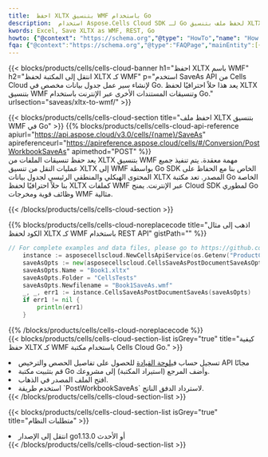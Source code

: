 ```yaml
---
title:  احفظ XLTX بتنسيق WMF باستخدام Go
description:  استخدام Aspose.Cells Cloud SDK لـ Go لحفظ ملف بتنسيق XLTX كملف بتنسيق WMF.
kwords: Excel, Save XLTX as WMF, REST, Go
howto: {"@context": "https://schema.org","@type": "HowTo","name": "How to save XLTX as WMF using the Cells Cloud Go library.","description": "How to save XLTX as WMF using the Cells Cloud Go library.","image": {"@type": "ImageObject"},"url": "/go/saveas/xltx-to-wmf/","step": [{ "@type": "HowToStep","name": "How to save XLTX as WMF using the Cells Cloud Go library. step 1", "image": {"@type": "ImageObject",},"url": "/go/saveas/xltx-to-wmf/","text": "Register an account at <a href='https://dashboard.aspose.cloud/'>Dashboard</a> to get free API quota & authorization details",},{ "@type": "HowToStep","name": "How to save XLTX as WMF using the Cells Cloud Go library. step 1", "image": {"@type": "ImageObject",},"url": "/go/saveas/xltx-to-wmf/","text": "Install Go library and add the reference (import the library) to your project.",},{ "@type": "HowToStep","name": "How to save XLTX as WMF using the Cells Cloud Go library. step 1", "image": {"@type": "ImageObject",},"url": "/go/saveas/xltx-to-wmf/","text": "Open the source file in go.",},{ "@type": "HowToStep","name": "How to save XLTX as WMF using the Cells Cloud Go library. step 1", "image": {"@type": "ImageObject",},"url": "/go/saveas/xltx-to-wmf/","text": "Use the `PostWorkbookSaveAs` method to retrieve the resulting stream.",}, ],"supply": {"@type": "HowToSupply","name": "document"},"tool": [{"@type": "HowToTool","name": "Goland, Visual Studio Code, Eclipse"},{"@type": "HowToTool","name": "Aspose Cells"}],"totalTime": "PT6M"}
fqa: {"@context":"https://schema.org","@type":"FAQPage","mainEntity":[{"@type":"Question","name":"Why save file as other formats file in C# using REST API?","acceptedAnswer":{"@type":"Answer","text":"Documents are encoded in many ways, and some files may be incompatible with the software you use. To open and read such files, just save them as appropriate file formats.<br/><ol><li>Install .NET SDK and add the reference (import the library) to your project.</li><li>Open the source file in C# using REST API.</li><li>Call the PostWorkbookSaveAsRequest() method, passing an output filename with required extension.</li><li>Get the result of save as a separate file.</li></ol>"}},{"@type":"Question","name":"What file formats can I save as with your C# library?","acceptedAnswer":{"@type":"Answer","text":"We support a variety of file formats for conversion using .NET library, including XLSX, Excel, xls , PDF, CSV, HTML, Markdown, XML, PNG, JPG, TIFF, Json, TXT and many more."}},{"@type":"Question","name":"What is the maximum allowed file size for conversion using this .NET library?","acceptedAnswer":{"@type":"Answer","text":"There are no file size limits for format conversions using .NET library."}}]}
---
```

{{< blocks/products/cells/cells-cloud-banner h1="احفظ XLTX باسم WMF" h2="انتقل إلى المكتبة لحفظ XLTX كـ WMF" p="استخدم SaveAs API من Cells Cloud لإنشاء سير عمل جدول بيانات مخصص في Go. يعد هذا حلاً احترافيًا لحفظ XLTX بتنسيق WMF وتنسيقات المستندات الأخرى عبر الإنترنت باستخدام Go." urlsection="saveas/xltx-to-wmf/" >}}

{{< blocks/products/cells/cells-cloud-section title="احفظ ملف XLTX بتنسيق WMF في Go" >}}
{{% blocks/products/cells/cells-cloud-api-reference apiurl="https://api.aspose.cloud/v3.0/cells/{name}/SaveAs" apireferenceurl="https://apireference.aspose.cloud/cells/#/Conversion/PostWorkbookSaveAs" apimethod="POST" %}}
<br/>
يعد حفظ تنسيقات الملفات من XLTX بتنسيق WMF مهمة معقدة. يتم تنفيذ جميع عمليات النقل من تنسيق XLTX إلى WMF بواسطة Go SDK الخاص بنا مع الحفاظ على المحتوى الهيكلي والمنطقي الرئيسي لجدول بيانات XLTX المصدر. تعد مكتبة Go الخاصة بنا حلاً احترافيًا لحفظ XLTX كملفات WMF عبر الإنترنت. يمنح Cloud SDK لمطوري Go وظائف قوية ومخرجات WMF مثالية.

{{< /blocks/products/cells/cells-cloud-section >}}

{{% blocks/products/cells/cells-cloud-noreplacecode title="اذهب إلى مثال الكود لحفظ XLTX كـ WMF باستخدام REST API" gistPath="" %}}
  
```go
// For complete examples and data files, please go to https://github.com/aspose-cells-cloud/aspose-cells-cloud-go/
    instance := asposecellscloud.NewCellsApiService(os.Getenv("ProductClientId"), os.Getenv("ProductClientSecret"))
    saveAsOpts := new(asposecellscloud.CellsSaveAsPostDocumentSaveAsOpts)
    saveAsOpts.Name = "Book1.xltx"
    saveAsOpts.Folder = "CellsTests"
    saveAsOpts.Newfilename = "Book1SaveAs.wmf"
    _, _, err1 := instance.CellsSaveAsPostDocumentSaveAs(saveAsOpts)
    if err1 != nil {
	    println(err1)
    }
```
  
{{% /blocks/products/cells/cells-cloud-noreplacecode %}}
<br/>
{{< blocks/products/cells/cells-cloud-section-list isGrey="true" title="كيفية حفظ XLTX كـ WMF باستخدام مكتبة Cells Cloud Go." >}}
<li> تسجيل حساب في<a href="https://dashboard.aspose.cloud/">لوحة القيادة</a> للحصول على تفاصيل الحصص والترخيص API مجانًا</li>
<li>قم بتثبيت مكتبة Go وأضف المرجع (استيراد المكتبة) إلى مشروعك.</li>
<li>افتح الملف المصدر في الذهاب.</li>
<li>استخدم طريقة `PostWorkbookSaveAs` لاسترداد الدفق الناتج.</li>
{{< /blocks/products/cells/cells-cloud-section-list >}}

{{< blocks/products/cells/cells-cloud-section-list isGrey="true" title="متطلبات النظام" >}}
<li>انتقل إلى الإصدار go1.13.0 أو الأحدث</li>
{{< /blocks/products/cells/cells-cloud-section-list >}}
